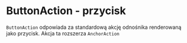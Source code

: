 # ButtonAction - przycisk 

`ButtonAction` odpowiada za standardową akcję odnośnika renderowaną jako przycisk. Akcja ta rozszerza `AnchorAction`